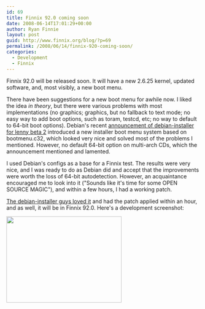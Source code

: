 ```yaml
---
id: 69
title: Finnix 92.0 coming soon
date: 2008-06-14T17:01:29+00:00
author: Ryan Finnie
layout: post
guid: http://www.finnix.org/blog/?p=69
permalink: /2008/06/14/finnix-920-coming-soon/
categories:
  - Development
  - Finnix
---
```

Finnix 92.0 will be released soon. It will have a new 2.6.25 kernel, updated software, and, most visibly, a new boot menu.

There have been suggestions for a new boot menu for awhile now. I liked the idea _in theory_, but there were various problems with most implementations (no graphics; graphics, but no fallback to text mode; no easy way to add boot options, such as toram, testcd, etc; no way to default to 64-bit boot options). Debian's recent [announcement of debian-installer for lenny beta 2](http://lists.debian.org/debian-devel-announce/2008/06/msg00002.html) introduced a new installer boot menu system based on bootmenu.c32, which looked very nice and solved most of the problems I mentioned. However, no default 64-bit option on multi-arch CDs, which the announcement mentioned and lamented.

I used Debian's configs as a base for a Finnix test. The results were very nice, and I was ready to do as Debian did and accept that the improvements were worth the loss of 64-bit autodetection. However, an acquaintance encouraged me to look into it ("Sounds like it's time for some OPEN SOURCE MAGIC"), and within a few hours, I had a working patch.

[The debian-installer guys loved it](http://bugs.debian.org/cgi-bin/bugreport.cgi?bug=485656) and had the patch applied within an hour, and as well, it will be in Finnix 92.0. Here's a development screenshot:

[<img src="/blog-media/2008/06/finnix_dev_boot_menu1-300x225.png" alt="" title="Finnix dev boot menu" width="300" height="225" class="alignnone size-medium wp-image-71" srcset="/blog-media/2008/06/finnix_dev_boot_menu1-300x225.png 300w, /blog-media/2008/06/finnix_dev_boot_menu1.png 640w" sizes="(max-width: 300px) 100vw, 300px" />](/blog-media/2008/06/finnix_dev_boot_menu1.png)
